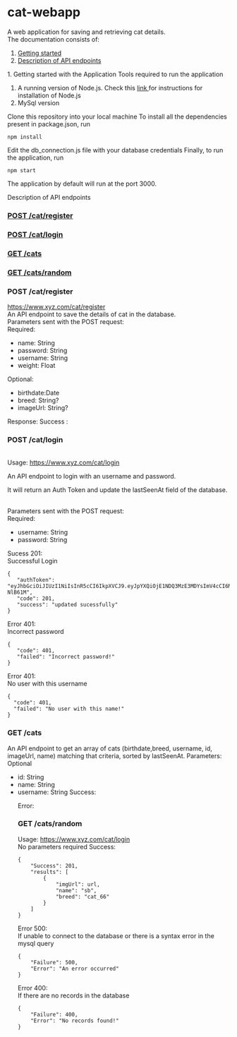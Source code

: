 # cat-webapp
A web application for saving and retrieving cat details.
<br>
The documentation consists of:
<html>
<ol>
 <li> <a href="#point_1">Getting started</a>
 <li> <a href="#point_2">Description of API endpoints</a>
</ol>

<p id="point_1"> 1. Getting started with the Application
 Tools required to run the application
       <ol>
       <li> A running version of Node.js. Check this <a href = "https://nodejs.org/en/download/package-manager/"> link </a> for instructions for installation of Node.js
       <li>MySql version
   </ol>
                                                                                                               
 Clone this repository into your local machine
 To install all the dependencies present in package.json, run
 ```
 npm install
 ```
 Edit the db_connection.js file with your database credentials
 Finally, to run the application, run
 
 ```
 npm start
 ```
 The application by default will run at the port 3000.

<p id="point_2"> Description of API endpoints </p>
 <a href = "#api_1"><h3> POST /cat/register </h3> </a>
 <a href = "#api_2"><h3> POST /cat/login </h3> </a>
 <a href = "#api_3"><h3> GET /cats </h3> </a>
 <a href = "#api_4"><h3> GET /cats/random </h3> </a>

<p id="api_1">  <h3> POST /cat/register </h3> 
<a href="#"> https://www.xyz.com/cat/register </a>
<br>
An API endpoint to save the details of cat in the database.
<br>Parameters sent with the POST request:
<br>Required:
<ul>
 <li>name: String
 <li>password: String
 <li>username: String
 <li>weight: Float
 </ul>

 Optional:
  <ul>
 <li> birthdate:Date
 <li>breed: String?
 <li> imageUrl: String?
 </ul>
Response:
Success :

</p>

<p id ="api_2"> <h3> POST /cat/login </h3>
<br>Usage: <a href="#"> https://www.xyz.com/cat/login</a>
<br>
<p>An API endpoint to login with an username and password.</p>
<p>It will return an Auth Token and update the lastSeenAt field of the database.</p>
<br>
Parameters sent with the POST request:
<br>
Required:
<br>
<ul>
 <li> username: String
 <li> password: String
 </ul>
 
 Sucess 201:
 <br>Successful Login 
 ```
 {
    "authToken": "eyJhbGciOiJIUzI1NiIsInR5cCI6IkpXVCJ9.eyJpYXQiOjE1NDQ3MzE3MDYsImV4cCI6MTU0NDgxODEwNn0.VwFW8T8FE7JAXLU_nT9gZ2xOh1L7NKFUqaw4-NlB61M",
    "code": 201,
    "success": "updated sucessfully"
}
 ```
 Error 401:
 <br> Incorrect password
 ```
 {
    "code": 401,
    "failed": "Incorrect password!"
}
 ```
 Error 401:
 <br>No user with this username 
  ```
 {
    "code": 401,
    "failed": "No user with this name!"
}
 ```
<p id ="api_3"> <h3> GET /cats </h3>

An API endpoint to get an array of cats (birthdate,breed, username, id, imageUrl, name) matching that criteria, sorted by lastSeenAt.
Parameters:
<br> Optional
<ul>
<li> id: String
<li> name: String
<li> username: String
 Success:
 
 
 Error:
 
 </p>
<p id ="api_4"> <h3> GET /cats/random </h3>
Usage: <a href="#"> https://www.xyz.com/cat/login</a>
<br>No parameters required
Success:


```
{
    "Success": 201,
    "results": [
        {
            "imgUrl": url,
            "name": "sb",
            "breed": "cat_66"
        }
    ]
}

```

Error 500: <br>
If unable to connect to the database or there is a syntax error in the mysql query
```
{
    "Failure": 500,
    "Error": "An error occurred"
}
```
Error 400: <br>
If there are no records in the database
```
{
    "Failure": 400,
    "Error": "No records found!"
}

```
</p>
